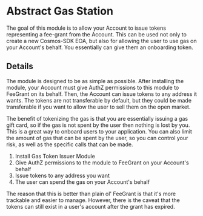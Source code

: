 # Abstract Gas Station
The goal of this module is to allow your Account to issue tokens representing a fee-grant from the Account. This can be used not only to create a new Cosmos-SDK EOA, but also for allowing the user to use gas on your Account's behalf. You essentially can give them an onboarding token.

## Details
The module is designed to be as simple as possible. After installing the module, your Account must give AuthZ permissions to this module to FeeGrant on its behalf. Then, the Account can issue tokens to any address it wants. The tokens are not transferable by default, but they could be made transferable if you want to allow the user to sell them on the open market.

The benefit of tokenizing the gas is that you are essentially issuing a gas gift card, so if the gas is not spent by the user then nothing is lost by you. This is a great way to onboard users to your application. You can also limit the amount of gas that can be spent by the user, so you can control your risk, as well as the specific calls that can be made.

1. Install Gas Token Issuer Module
2. Give AuthZ permissions to the module to FeeGrant on your Account's behalf
3. Issue tokens to any address you want
4. The user can spend the gas on your Account's behalf

The reason that this is better than plain ol' FeeGrant is that it's more trackable and easier to manage. However, there is the caveat that the tokens can still exist in a user's account after the grant has expired.
